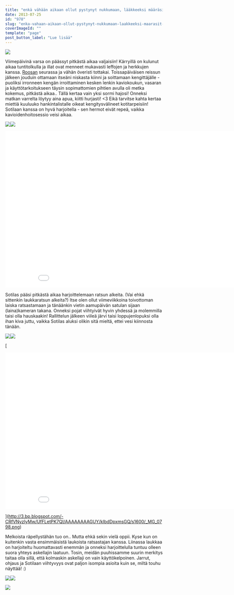 ```yaml
---
title: "enkä vähään aikaan ollut pystynyt nukkumaan, lääkkeeksi määräsit liikkuvaa maisemaa."
date: 2013-07-25
id: "978"
slug: "enka-vahaan-aikaan-ollut-pystynyt-nukkumaan-laakkeeksi-maarasit-liikkuvaa-maisemaa"
coverImageId: ""
template: "page"
post_button_label: "Lue lisää"
---
```


[![](/images/solttu3.png)](http://3.bp.blogspot.com/-M-KjsGK0mcE/UfFRNvDp-cI/AAAAAAAAGVc/J53dBeKv6_8/s1600/solttu3.png)

Viimepäivinä varsa on päässyt pitkästä aikaa valjaisiin! Kärryillä on kulunut aikaa tuntitolkulla ja illat ovat menneet mukavasti leffojen ja herkkujen kanssa. [Roosan](http://sanoinkuvaamaton.blogspot.fi/) seurassa ja vähän överisti tottakai. Toissapäiväisen reissun jälkeen jouduin ottamaan itseäni niskasta kiinni ja soittamaan kengittäjälle - puoliksi irronneen kengän irroittaminen kesken lenkin kaviokoukun, vasaran ja käyttötarkoitukseen täysin sopimattomien pihtien avulla oli metka kokemus, pitkästä aikaa.. Tällä kertaa vain yksi sormi hajosi! Onneksi matkan varrelta löytyy aina apua, kiitti hurjasti! <3 Eikä tarvitse kahta kertaa miettiä kuuluuko hankintalistalle oikeat kengitysvälineet kotitarpeisiin! Sotilaan kanssa on hyvä harjoitella - sen hermot eivät repeä, vaikka kavioidenhoitosessio veisi aikaa.

[![](/images/_MG_0841.png)](http://1.bp.blogspot.com/-5tqz4zBrKhk/UfFLe1xcadI/AAAAAAAAGUc/7e4r4_pKngU/s1600/_MG_0841.png)[![](/images/_MG_0808.png)](http://1.bp.blogspot.com/-OfLVqCcP-Q8/UfFLtHNmToI/AAAAAAAAGVI/cJubb22r5eo/s1600/_MG_0808.png)

<iframe allowfullscreen frameborder="0" height="500" src="//www.youtube.com/embed/THTReMsRNoc?rel=0" width="900"></iframe>

Sotilas pääsi pitkästä aikaa harjoittelemaan ratsun alkeita. (Vai ehkä sittenkin laukkaratsun alkeita?) Itse olen ollut viimeviikkoina toivottoman laiska ratsastamaan ja tänäänkin vietin aamupäivän satulan sijaan (laina)kameran takana. Onneksi pojat viihtyivät hyvin yhdessä ja molemmilla taisi olla hauskaakin! Rallittelun jälkeen viileä järvi taisi loppujenlopuksi olla ihan kiva juttu, vaikka Sotilas aluksi olikin sitä mieltä, ettei vesi kiinnosta tänään.

[![](/images/_MG_0813.png)](http://1.bp.blogspot.com/-ZFvanEc9EsM/UfFLshYz_BI/AAAAAAAAGU8/cissiH5FSNM/s1600/_MG_0813.png)[![](/images/_MG_0798.png)](http://3.bp.blogspot.com/-CRfVNyzIyMw/UfFLetPK7QI/AAAAAAAAGUY/kIbdDpxmsGQ/s1600/_MG_0798.png)

[

<iframe allowfullscreen frameborder="0" height="500" iframe="" src="//www.youtube.com/v/H6NfMRT64Ow?rel=0" width="900"></div></a></iframe>

](http://3.bp.blogspot.com/-CRfVNyzIyMw/UfFLetPK7QI/AAAAAAAAGUY/kIbdDpxmsGQ/s1600/_MG_0798.png)

Melkoista räpellystähän tuo on.. Mutta ehkä sekin vielä oppii. Kyse kun on kuitenkin vasta ensimmäisistä laukoista ratsastajan kanssa. Liinassa laukkaa on harjoiteltu huomattavasti enemmän ja onneksi harjoittelulla tuntuu olleen suora yhteys askellajin laatuun. Tosin, meidän puuhissamme suurin merkitys taitaa olla sillä, että kolmaskin askellaji on vain käyttökelpoinen. Jarrut, ohjaus ja Sotilaan viihtyvyys ovat paljon isompia asioita kuin se, miltä touhu näyttää! :)

[![](/images/_MG_0856.png)](http://4.bp.blogspot.com/-hRX3CbG2_as/UfFLfU-rLBI/AAAAAAAAGUg/kG-JLP0RLjo/s1600/_MG_0856.png)[![](/images/_MG_0917.png)](http://4.bp.blogspot.com/-ZkBNQ59gl_Y/UfFLhR22ReI/AAAAAAAAGU0/WQLXsb1Ne8M/s1600/_MG_0917.png)

[![](/images/ak.png)](http://4.bp.blogspot.com/-K2BELheMaRg/UfFX1sLjIdI/AAAAAAAAGVs/2c2IhUC4UPw/s1600/ak.png)
